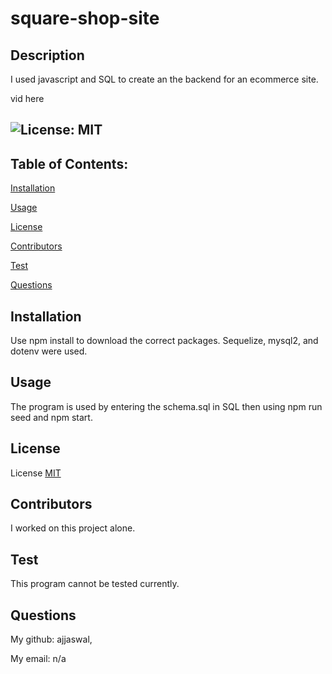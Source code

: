# square-shop-site
## Description
  I used javascript and SQL to create an the backend for an ecommerce site. 

 vid here 

  ## ![License: MIT](https://img.shields.io/badge/License-MIT-yellow.svg)
  
  ## Table of Contents:

  [Installation](#installation)

  [Usage](#usage)

  [License](#license)

  [Contributors](#contributors)

  [Test](#test)

  [Questions](#questions)
  
  ## Installation
  Use npm install to download the correct packages. Sequelize, mysql2, and dotenv were used.
  
  ## Usage
  The program is used by entering the schema.sql in SQL then using npm run seed and npm start. 
  
  ## License

  License [MIT](https://choosealicense.com/licenses/mit/)
  
  ## Contributors
  I worked on this project alone.
  
  ## Test
  This program cannot be tested currently. 
  
  ## Questions
  My github: ajjaswal,
  
  My email: n/a